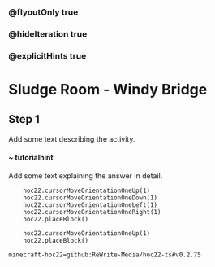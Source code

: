 ### @flyoutOnly true
### @hideIteration true
### @explicitHints true


# Sludge Room - Windy Bridge

## Step 1
Add some text describing the activity.

#### ~ tutorialhint 
Add some text explaining the answer in detail.



```ghost
    hoc22.cursorMoveOrientationOneUp(1)
    hoc22.cursorMoveOrientationOneDown(1)
    hoc22.cursorMoveOrientationOneLeft(1)
    hoc22.cursorMoveOrientationOneRight(1)
    hoc22.placeBlock()
```
```template
    hoc22.cursorMoveOrientationOneUp(1)   
    hoc22.placeBlock()
```
```package
minecraft-hoc22=github:ReWrite-Media/hoc22-ts#v0.2.75
```